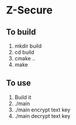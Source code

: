 # Z-Secure

To build
--------
1. mkdir build
2. cd build
3. cmake ..
4. make

To use
------
1. Build it
2. ./main
3. ./main encrypt text key
4. ./main decrypt text key
